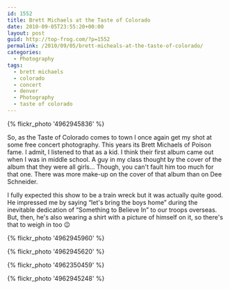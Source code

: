 ```yaml
---
id: 1552
title: Brett Michaels at the Taste of Colorado
date: 2010-09-05T23:55:20+00:00
layout: post
guid: http://top-frog.com/?p=1552
permalink: /2010/09/05/brett-micheals-at-the-taste-of-colorado/
categories:
  - Photography
tags:
  - brett michaels
  - colorado
  - concert
  - denver
  - Photography
  - taste of colorado
---
```


{% flickr_photo '4962945836' %}

So, as the Taste of Colorado comes to town I once again get my shot at some free concert photography. This years its Brett Michaels of Poison fame. I admit, I listened to that as a kid. I think their first album came out when I was in middle school. A guy in my class thought by the cover of the album that they were all girls… Though, you can't fault him too much for that one. There was more make-up on the cover of that album than on Dee Schneider.

I fully expected this show to be a train wreck but it was actually quite good. He impressed me by saying &#8220;let's bring the boys home&#8221; during the inevitable dedication of &#8220;Something to Believe In&#8221; to our troops overseas. But, then, he's also wearing a shirt with a picture of himself on it, so there's that to weigh in too 😉

{% flickr_photo '4962945960' %}

{% flickr_photo '4962945620' %}

{% flickr_photo '4962350459' %}

{% flickr_photo '4962945248' %}
